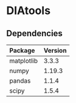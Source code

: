 # DIAtools

## Dependencies
| Package    | Version |
|:---------- |:------- |
| matplotlib | 3.3.3   |
| numpy      | 1.19.3  |
| pandas     | 1.1.4   |
| scipy      | 1.5.4   |